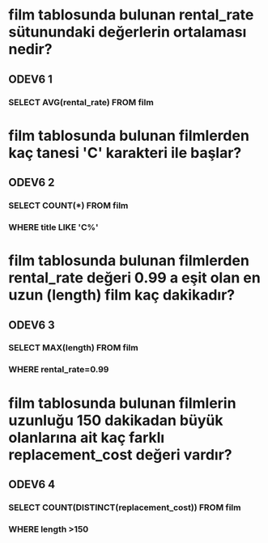 # film tablosunda bulunan rental_rate sütunundaki değerlerin ortalaması nedir?
## ODEV6 1
### SELECT AVG(rental_rate) FROM film

# film tablosunda bulunan filmlerden kaç tanesi 'C' karakteri ile başlar?
## ODEV6 2
### SELECT COUNT(*) FROM film
### WHERE title LIKE 'C%'

# film tablosunda bulunan filmlerden rental_rate değeri 0.99 a eşit olan en uzun (length) film kaç dakikadır?
## ODEV6 3
### SELECT MAX(length) FROM film
### WHERE rental_rate=0.99

# film tablosunda bulunan filmlerin uzunluğu 150 dakikadan büyük olanlarına ait kaç farklı replacement_cost değeri vardır?
## ODEV6 4
### SELECT COUNT(DISTINCT(replacement_cost)) FROM film
### WHERE length >150



